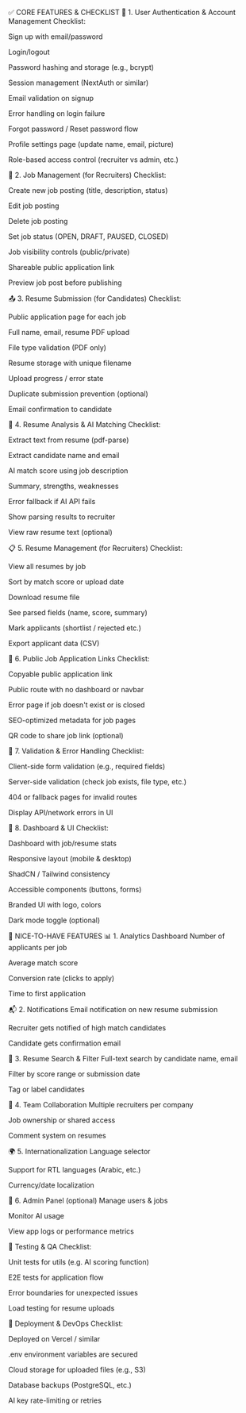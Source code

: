 ✅ CORE FEATURES & CHECKLIST
🔐 1. User Authentication & Account Management
Checklist:

 Sign up with email/password

 Login/logout

 Password hashing and storage (e.g., bcrypt)

 Session management (NextAuth or similar)

 Email validation on signup

 Error handling on login failure

 Forgot password / Reset password flow

 Profile settings page (update name, email, picture)

 Role-based access control (recruiter vs admin, etc.)

📄 2. Job Management (for Recruiters)
Checklist:

 Create new job posting (title, description, status)

 Edit job posting

 Delete job posting

 Set job status (OPEN, DRAFT, PAUSED, CLOSED)

 Job visibility controls (public/private)

 Shareable public application link

 Preview job post before publishing

📤 3. Resume Submission (for Candidates)
Checklist:

 Public application page for each job

 Full name, email, resume PDF upload

 File type validation (PDF only)

 Resume storage with unique filename

 Upload progress / error state

 Duplicate submission prevention (optional)

 Email confirmation to candidate

🤖 4. Resume Analysis & AI Matching
Checklist:

 Extract text from resume (pdf-parse)

 Extract candidate name and email

 AI match score using job description

 Summary, strengths, weaknesses

 Error fallback if AI API fails

 Show parsing results to recruiter

 View raw resume text (optional)

📋 5. Resume Management (for Recruiters)
Checklist:

 View all resumes by job

 Sort by match score or upload date

 Download resume file

 See parsed fields (name, score, summary)

 Mark applicants (shortlist / rejected etc.)

 Export applicant data (CSV)

📡 6. Public Job Application Links
Checklist:

 Copyable public application link

 Public route with no dashboard or navbar

 Error page if job doesn't exist or is closed

 SEO-optimized metadata for job pages

 QR code to share job link (optional)

🧪 7. Validation & Error Handling
Checklist:

 Client-side form validation (e.g., required fields)

 Server-side validation (check job exists, file type, etc.)

 404 or fallback pages for invalid routes

 Display API/network errors in UI

🧾 8. Dashboard & UI
Checklist:

 Dashboard with job/resume stats

 Responsive layout (mobile & desktop)

 ShadCN / Tailwind consistency

 Accessible components (buttons, forms)

 Branded UI with logo, colors

 Dark mode toggle (optional)

🌟 NICE-TO-HAVE FEATURES
📊 1. Analytics Dashboard
 Number of applicants per job

 Average match score

 Conversion rate (clicks to apply)

 Time to first application

📬 2. Notifications
 Email notification on new resume submission

 Recruiter gets notified of high match candidates

 Candidate gets confirmation email

📁 3. Resume Search & Filter
 Full-text search by candidate name, email

 Filter by score range or submission date

 Tag or label candidates

👥 4. Team Collaboration
 Multiple recruiters per company

 Job ownership or shared access

 Comment system on resumes

🌍 5. Internationalization
 Language selector

 Support for RTL languages (Arabic, etc.)

 Currency/date localization

🔐 6. Admin Panel (optional)
 Manage users & jobs

 Monitor AI usage

 View app logs or performance metrics

🧪 Testing & QA
Checklist:

 Unit tests for utils (e.g. AI scoring function)

 E2E tests for application flow

 Error boundaries for unexpected issues

 Load testing for resume uploads

🚀 Deployment & DevOps
Checklist:

 Deployed on Vercel / similar

 .env environment variables are secured

 Cloud storage for uploaded files (e.g., S3)

 Database backups (PostgreSQL, etc.)

 AI key rate-limiting or retries

